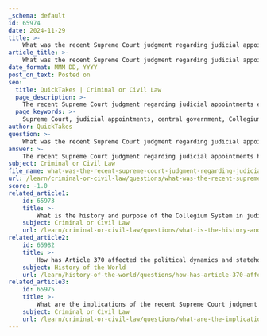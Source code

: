 ```yaml
---
_schema: default
id: 65974
date: 2024-11-29
title: >-
    What was the recent Supreme Court judgment regarding judicial appointments?
article_title: >-
    What was the recent Supreme Court judgment regarding judicial appointments?
date_format: MMM DD, YYYY
post_on_text: Posted on
seo:
  title: QuickTakes | Criminal or Civil Law
  page_description: >-
    The recent Supreme Court judgment regarding judicial appointments emphasizes the need for a fair and transparent process, criticizing the central government's selective approach and the importance of maintaining seniority among proposed judges.
  page_keywords: >-
    Supreme Court, judicial appointments, central government, Collegium, judgeships, seniority, fair process, transparency, integrity, rule of law, precedents, judiciary, balance of power, Chief Justice of India, judicial independence
author: QuickTakes
question: >-
    What was the recent Supreme Court judgment regarding judicial appointments?
answer: >-
    The recent Supreme Court judgment regarding judicial appointments highlighted concerns over the central government's "pick and choose" approach when accepting names from the Collegium's proposals for the appointment of judges. The Supreme Court criticized this approach, stating that it disrupts the seniority among those recommended for judgeships. This ruling emphasizes the importance of maintaining a fair and transparent process in judicial appointments, as the integrity of the judiciary is crucial for upholding the rule of law.\n\nAdditionally, the Supreme Court's decisions on judicial appointments are significant because they can set enduring precedents that affect the functioning of the judiciary and the balance of power within the government. The collegium system, which consists of the Chief Justice of India and the four senior-most judges, is responsible for recommending appointments, elevations, and transfers of judges. The recent judgment serves as a reminder of the need for adherence to established protocols in the appointment process to ensure judicial independence and integrity.
subject: Criminal or Civil Law
file_name: what-was-the-recent-supreme-court-judgment-regarding-judicial-appointments.md
url: /learn/criminal-or-civil-law/questions/what-was-the-recent-supreme-court-judgment-regarding-judicial-appointments
score: -1.0
related_article1:
    id: 65973
    title: >-
        What is the history and purpose of the Collegium System in judicial appointments?
    subject: Criminal or Civil Law
    url: /learn/criminal-or-civil-law/questions/what-is-the-history-and-purpose-of-the-collegium-system-in-judicial-appointments
related_article2:
    id: 65982
    title: >-
        How has Article 370 affected the political dynamics and statehood of Kashmir?
    subject: History of the World
    url: /learn/history-of-the-world/questions/how-has-article-370-affected-the-political-dynamics-and-statehood-of-kashmir
related_article3:
    id: 65975
    title: >-
        What are the implications of the recent Supreme Court judgment on judicial appointments?
    subject: Criminal or Civil Law
    url: /learn/criminal-or-civil-law/questions/what-are-the-implications-of-the-recent-supreme-court-judgment-on-judicial-appointments
---
```


&nbsp;